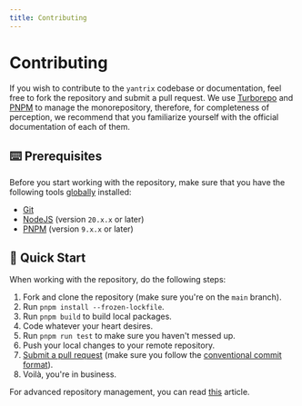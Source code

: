 ```yaml
---
title: Contributing
---
```


# Contributing

If you wish to contribute to the `yantrix` codebase or documentation, feel free to fork the repository and submit a pull request. We use [Turborepo](https://turbo.build/repo/docs ) and [PNPM](https://pnpm.io) to manage the monorepository, therefore, for completeness of perception, we recommend that you familiarize yourself with the official documentation of each of them.

## ⌨️ Prerequisites

Before you start working with the repository, make sure that you have the following tools <ins>globally</ins> installed:
- [Git](https://git-scm.com/)
- [NodeJS](https://nodejs.org/) (version `20.x.x` or later)
- [PNPM](https://pnpm.io/) (version `9.x.x` or later)

## 🚀 Quick Start

When working with the repository, do the following steps:
1) Fork and clone the repository (make sure you're on the `main` branch).
2) Run `pnpm install --frozen-lockfile`.
3) Run `pnpm build` to build local packages.
4) Сode whatever your heart desires.
5) Run `pnpm run test` to make sure you haven't messed up.
6) Push your local changes to your remote repository.
7) [Submit a pull request](https://github.com/tfcp68/yantrix/compare/tfcp68:yantrix:main...tfcp68:yantrix:main) (make sure you follow the [conventional commit format](02_git_commit_naming_convention.html)).
8) Voilà, you're in business.

For advanced repository management, you can read [this](01_advanced_managment.html) article.
